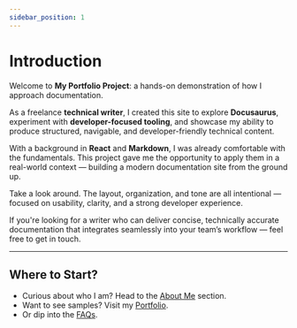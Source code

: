 ```yaml
---
sidebar_position: 1
---
```



# Introduction

Welcome to **My Portfolio Project**: a hands-on demonstration of how I approach documentation.

As a freelance **technical writer**, I created this site to explore **Docusaurus**, experiment with **developer-focused tooling**, and showcase my ability to produce structured, navigable, and developer-friendly technical content.

With a background in **React** and **Markdown**, I was already comfortable with the fundamentals. This project gave me the opportunity to apply them in a real-world context — building a modern documentation site from the ground up.

Take a look around. The layout, organization, and tone are all intentional — focused on usability, clarity, and a strong developer experience.

If you're looking for a writer who can deliver concise, technically accurate documentation that integrates seamlessly into your team’s workflow — feel free to get in touch.


---

## Where to Start?

- Curious about who I am? Head to the [About Me](../docs/about-me) section.  
- Want to see samples? Visit my [Portfolio](../docs/portfolio).
- Or dip into the [FAQs](../docs/faqs.md).

